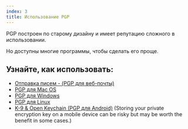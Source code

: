 ```yaml
---
index: 3
title: Использование PGP
---
```

PGP построен по старому дизайну и имеет репутацию сложного в использовании.

Но доступны многие программы, чтобы сделать его проще.

## Узнайте, как использовать:

*   [Отправка писем - (PGP для веб-почты)](umbrella://tools/messaging/s_mailvelope.md)
*   [PGP для Mac OS](umbrella://tools/pgp/s_pgp-for-mac-os-x.md)
*   [PGP для Windows](umbrella://tools/pgp/s_pgp-for-windows.md)
*   [PGP для Linux](umbrella://tools/pgp/s_pgp-for-linux.md)
*   [K-9 & Open Keychain (PGP для Android)](umbrella://tools/encryption/s_k9-apg.md) (Storing your private encryption key on a mobile device can be risky but may be worth the benefit in some cases.)